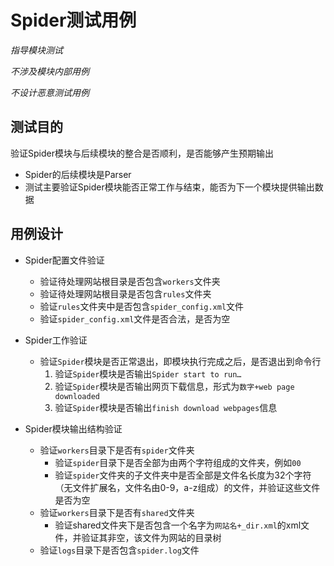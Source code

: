 # Spider测试用例

*指导模块测试*

*不涉及模块内部用例*

*不设计恶意测试用例*

## 测试目的

验证Spider模块与后续模块的整合是否顺利，是否能够产生预期输出

- Spider的后续模块是Parser
- 测试主要验证Spider模块能否正常工作与结束，能否为下一个模块提供输出数据

## 用例设计

- Spider配置文件验证
	* 验证待处理网站根目录是否包含```workers```文件夹
	* 验证待处理网站根目录是否包含```rules```文件夹
	* 验证```rules```文件夹中是否包含```spider_config.xml```文件
	* 验证```spider_config.xml```文件是否合法，是否为空

- Spider工作验证
	* 验证```Spider```模块是否正常退出，即模块执行完成之后，是否退出到命令行
		1. 验证```Spider```模块是否输出```Spider start to run…```
		2. 验证```Spider```模块是否输出网页下载信息，形式为```数字+web page downloaded```
		3. 验证```Spider```模块是否输出```finish download webpages```信息

- Spider模块输出结构验证
	* 验证```workers```目录下是否有```spider```文件夹
		* 验证```spider```目录下是否全部为由两个字符组成的文件夹，例如```00```
		* 验证```spider```文件夹的子文件夹中是否全部是文件名长度为32个字符（无文件扩展名，文件名由0-9，a-z组成）的文件，并验证这些文件是否为空
	* 验证```workers```目录下是否有```shared```文件夹
		* 验证shared文件夹下是否包含一个名字为```网站名+_dir.xml```的xml文件，并验证其非空，该文件为网站的目录树
	* 验证```logs```目录下是否包含```spider.log```文件